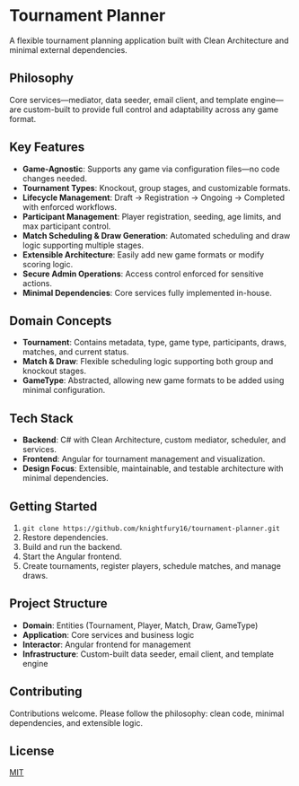 # Tournament Planner

A flexible tournament planning application built with Clean Architecture and minimal external dependencies.

## Philosophy

Core services—mediator, data seeder, email client, and template engine—are custom-built to provide full control and adaptability across any game format.

## Key Features

- **Game-Agnostic**: Supports any game via configuration files—no code changes needed.
- **Tournament Types**: Knockout, group stages, and customizable formats.
- **Lifecycle Management**: Draft → Registration → Ongoing → Completed with enforced workflows.
- **Participant Management**: Player registration, seeding, age limits, and max participant control.
- **Match Scheduling & Draw Generation**: Automated scheduling and draw logic supporting multiple stages.
- **Extensible Architecture**: Easily add new game formats or modify scoring logic.
- **Secure Admin Operations**: Access control enforced for sensitive actions.
- **Minimal Dependencies**: Core services fully implemented in-house.

## Domain Concepts

- **Tournament**: Contains metadata, type, game type, participants, draws, matches, and current status.
- **Match & Draw**: Flexible scheduling logic supporting both group and knockout stages.
- **GameType**: Abstracted, allowing new game formats to be added using minimal configuration.

## Tech Stack

- **Backend**: C# with Clean Architecture, custom mediator, scheduler, and services.
- **Frontend**: Angular for tournament management and visualization.
- **Design Focus**: Extensible, maintainable, and testable architecture with minimal dependencies.

## Getting Started

1. `git clone https://github.com/knightfury16/tournament-planner.git`
2. Restore dependencies.
3. Build and run the backend.
4. Start the Angular frontend.
5. Create tournaments, register players, schedule matches, and manage draws.


## Project Structure

- **Domain**: Entities (Tournament, Player, Match, Draw, GameType)
- **Application**: Core services and business logic
- **Interactor**: Angular frontend for management
- **Infrastructure**: Custom-built data seeder, email client, and template engine

## Contributing

Contributions welcome. Please follow the philosophy: clean code, minimal dependencies, and extensible logic.

## License

[MIT](LICENSE)
